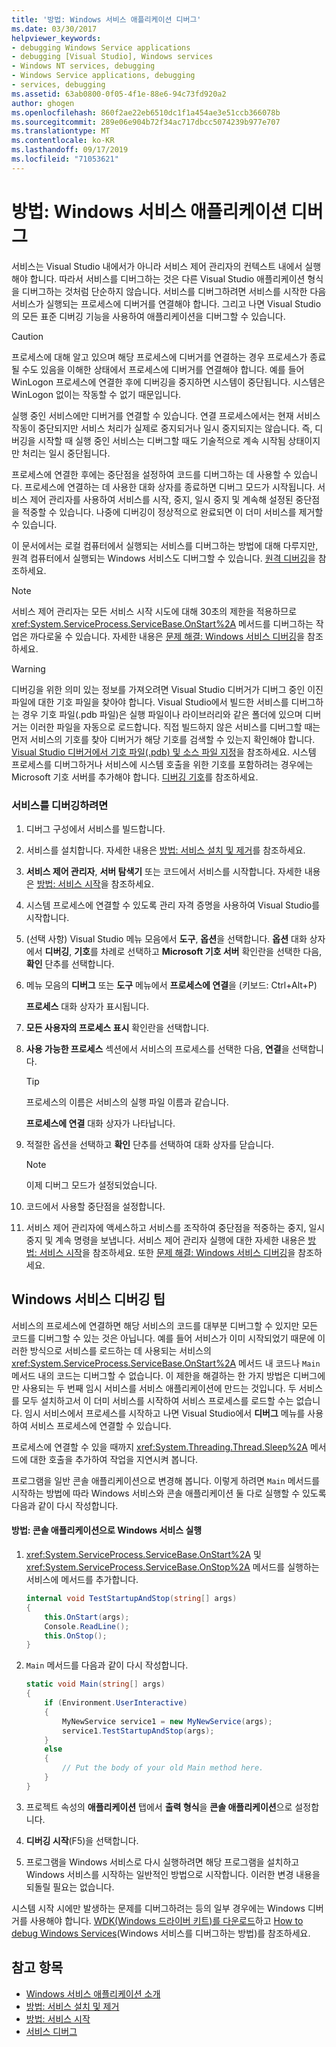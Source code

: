 ```yaml
---
title: '방법: Windows 서비스 애플리케이션 디버그'
ms.date: 03/30/2017
helpviewer_keywords:
- debugging Windows Service applications
- debugging [Visual Studio], Windows services
- Windows NT services, debugging
- Windows Service applications, debugging
- services, debugging
ms.assetid: 63ab0800-0f05-4f1e-88e6-94c73fd920a2
author: ghogen
ms.openlocfilehash: 860f2ae22eb6510dc1f1a454ae3e51ccb366078b
ms.sourcegitcommit: 289e06e904b72f34ac717dbcc5074239b977e707
ms.translationtype: MT
ms.contentlocale: ko-KR
ms.lasthandoff: 09/17/2019
ms.locfileid: "71053621"
---
```

# <a name="how-to-debug-windows-service-applications"></a>방법: Windows 서비스 애플리케이션 디버그
서비스는 Visual Studio 내에서가 아니라 서비스 제어 관리자의 컨텍스트 내에서 실행해야 합니다. 따라서 서비스를 디버그하는 것은 다른 Visual Studio 애플리케이션 형식을 디버그하는 것처럼 단순하지 않습니다. 서비스를 디버그하려면 서비스를 시작한 다음 서비스가 실행되는 프로세스에 디버거를 연결해야 합니다. 그리고 나면 Visual Studio의 모든 표준 디버깅 기능을 사용하여 애플리케이션을 디버그할 수 있습니다.  
  
> [!CAUTION]
> 프로세스에 대해 알고 있으며 해당 프로세스에 디버거를 연결하는 경우 프로세스가 종료될 수도 있음을 이해한 상태에서 프로세스에 디버거를 연결해야 합니다. 예를 들어 WinLogon 프로세스에 연결한 후에 디버깅을 중지하면 시스템이 중단됩니다. 시스템은 WinLogon 없이는 작동할 수 없기 때문입니다.  
  
 실행 중인 서비스에만 디버거를 연결할 수 있습니다. 연결 프로세스에서는 현재 서비스 작동이 중단되지만 서비스 처리가 실제로 중지되거나 일시 중지되지는 않습니다. 즉, 디버깅을 시작할 때 실행 중인 서비스는 디버그할 때도 기술적으로 계속 시작됨 상태이지만 처리는 일시 중단됩니다.  
  
 프로세스에 연결한 후에는 중단점을 설정하여 코드를 디버그하는 데 사용할 수 있습니다. 프로세스에 연결하는 데 사용한 대화 상자를 종료하면 디버그 모드가 시작됩니다. 서비스 제어 관리자를 사용하여 서비스를 시작, 중지, 일시 중지 및 계속해 설정된 중단점을 적중할 수 있습니다. 나중에 디버깅이 정상적으로 완료되면 이 더미 서비스를 제거할 수 있습니다.  
  
 이 문서에서는 로컬 컴퓨터에서 실행되는 서비스를 디버그하는 방법에 대해 다루지만, 원격 컴퓨터에서 실행되는 Windows 서비스도 디버그할 수 있습니다. [원격 디버깅](/visualstudio/debugger/debug-installed-app-package)을 참조하세요.  
  
> [!NOTE]
> 서비스 제어 관리자는 모든 서비스 시작 시도에 대해 30초의 제한을 적용하므로 <xref:System.ServiceProcess.ServiceBase.OnStart%2A> 메서드를 디버그하는 작업은 까다로울 수 있습니다. 자세한 내용은 [문제 해결: Windows 서비스 디버깅](troubleshooting-debugging-windows-services.md)을 참조하세요.  
  
> [!WARNING]
> 디버깅을 위한 의미 있는 정보를 가져오려면 Visual Studio 디버거가 디버그 중인 이진 파일에 대한 기호 파일을 찾아야 합니다. Visual Studio에서 빌드한 서비스를 디버그하는 경우 기호 파일(.pdb 파일)은 실행 파일이나 라이브러리와 같은 폴더에 있으며 디버거는 이러한 파일을 자동으로 로드합니다. 직접 빌드하지 않은 서비스를 디버그할 때는 먼저 서비스의 기호를 찾아 디버거가 해당 기호를 검색할 수 있는지 확인해야 합니다. [Visual Studio 디버거에서 기호 파일(.pdb) 및 소스 파일 지정](/visualstudio/debugger/specify-symbol-dot-pdb-and-source-files-in-the-visual-studio-debugger)을 참조하세요. 시스템 프로세스를 디버그하거나 서비스에 시스템 호출을 위한 기호를 포함하려는 경우에는 Microsoft 기호 서버를 추가해야 합니다. [디버깅 기호](/windows/desktop/DxTechArts/debugging-with-symbols)를 참조하세요.  
  
### <a name="to-debug-a-service"></a>서비스를 디버깅하려면  
  
1. 디버그 구성에서 서비스를 빌드합니다.  
  
2. 서비스를 설치합니다. 자세한 내용은 [방법: 서비스 설치 및 제거](how-to-install-and-uninstall-services.md)를 참조하세요.  
  
3. **서비스 제어 관리자**, **서버 탐색기** 또는 코드에서 서비스를 시작합니다. 자세한 내용은 [방법: 서비스 시작](how-to-start-services.md)을 참조하세요.  
  
4. 시스템 프로세스에 연결할 수 있도록 관리 자격 증명을 사용하여 Visual Studio를 시작합니다.  
  
5. (선택 사항) Visual Studio 메뉴 모음에서 **도구**, **옵션**을 선택합니다. **옵션** 대화 상자에서 **디버깅**, **기호**를 차례로 선택하고 **Microsoft 기호 서버** 확인란을 선택한 다음, **확인** 단추를 선택합니다.  
  
6. 메뉴 모음의 **디버그** 또는 **도구** 메뉴에서 **프로세스에 연결**을 (키보드: Ctrl+Alt+P)  
  
     **프로세스** 대화 상자가 표시됩니다.  
  
7. **모든 사용자의 프로세스 표시** 확인란을 선택합니다.  
  
8. **사용 가능한 프로세스** 섹션에서 서비스의 프로세스를 선택한 다음, **연결**을 선택합니다.  
  
    > [!TIP]
    > 프로세스의 이름은 서비스의 실행 파일 이름과 같습니다.  
  
     **프로세스에 연결** 대화 상자가 나타납니다.  
  
9. 적절한 옵션을 선택하고 **확인** 단추를 선택하여 대화 상자를 닫습니다.  
  
    > [!NOTE]
    > 이제 디버그 모드가 설정되었습니다.  
  
10. 코드에서 사용할 중단점을 설정합니다.  
  
11. 서비스 제어 관리자에 액세스하고 서비스를 조작하여 중단점을 적중하는 중지, 일시 중지 및 계속 명령을 보냅니다. 서비스 제어 관리자 실행에 대한 자세한 내용은 [방법: 서비스 시작](how-to-start-services.md)을 참조하세요. 또한 [문제 해결: Windows 서비스 디버깅](troubleshooting-debugging-windows-services.md)을 참조하세요.  
  
## <a name="debugging-tips-for-windows-services"></a>Windows 서비스 디버깅 팁  
 서비스의 프로세스에 연결하면 해당 서비스의 코드를 대부분 디버그할 수 있지만 모든 코드를 디버그할 수 있는 것은 아닙니다. 예를 들어 서비스가 이미 시작되었기 때문에 이러한 방식으로 서비스를 로드하는 데 사용되는 서비스의 <xref:System.ServiceProcess.ServiceBase.OnStart%2A> 메서드 내 코드나 `Main` 메서드 내의 코드는 디버그할 수 없습니다. 이 제한을 해결하는 한 가지 방법은 디버그에만 사용되는 두 번째 임시 서비스를 서비스 애플리케이션에 만드는 것입니다. 두 서비스를 모두 설치하고서 이 더미 서비스를 시작하여 서비스 프로세스를 로드할 수는 없습니다. 임시 서비스에서 프로세스를 시작하고 나면 Visual Studio에서 **디버그** 메뉴를 사용하여 서비스 프로세스에 연결할 수 있습니다.  
  
 프로세스에 연결할 수 있을 때까지 <xref:System.Threading.Thread.Sleep%2A> 메서드에 대한 호출을 추가하여 작업을 지연시켜 봅니다.  
  
 프로그램을 일반 콘솔 애플리케이션으로 변경해 봅니다. 이렇게 하려면 `Main` 메서드를 시작하는 방법에 따라 Windows 서비스와 콘솔 애플리케이션 둘 다로 실행할 수 있도록 다음과 같이 다시 작성합니다.  
  
#### <a name="how-to-run-a-windows-service-as-a-console-application"></a>방법: 콘솔 애플리케이션으로 Windows 서비스 실행  
  
1. <xref:System.ServiceProcess.ServiceBase.OnStart%2A> 및 <xref:System.ServiceProcess.ServiceBase.OnStop%2A> 메서드를 실행하는 서비스에 메서드를 추가합니다.  
  
    ```csharp  
    internal void TestStartupAndStop(string[] args)  
    {  
        this.OnStart(args);  
        Console.ReadLine();  
        this.OnStop();  
    }  
    ```  
  
2. `Main` 메서드를 다음과 같이 다시 작성합니다.  
  
    ```csharp  
    static void Main(string[] args)  
    {  
        if (Environment.UserInteractive)  
        {  
            MyNewService service1 = new MyNewService(args);  
            service1.TestStartupAndStop(args);  
        }  
        else  
        {  
            // Put the body of your old Main method here.  
        }  
    }
    ```  
  
3. 프로젝트 속성의 **애플리케이션** 탭에서 **출력 형식**을 **콘솔 애플리케이션**으로 설정합니다.  
  
4. **디버깅 시작**(F5)을 선택합니다.  
  
5. 프로그램을 Windows 서비스로 다시 실행하려면 해당 프로그램을 설치하고 Windows 서비스를 시작하는 일반적인 방법으로 시작합니다. 이러한 변경 내용을 되돌릴 필요는 없습니다.  
  
 시스템 시작 시에만 발생하는 문제를 디버그하려는 등의 일부 경우에는 Windows 디버거를 사용해야 합니다. [WDK(Windows 드라이버 키트)를 다운로드](/windows-hardware/drivers/download-the-wdk)하고 [How to debug Windows Services](https://support.microsoft.com/kb/824344)(Windows 서비스를 디버그하는 방법)를 참조하세요.  
  
## <a name="see-also"></a>참고 항목

- [Windows 서비스 애플리케이션 소개](introduction-to-windows-service-applications.md)
- [방법: 서비스 설치 및 제거](how-to-install-and-uninstall-services.md)
- [방법: 서비스 시작](how-to-start-services.md)
- [서비스 디버그](/windows/desktop/Services/debugging-a-service)

